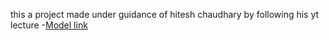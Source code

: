 this a project made under guidance of hitesh chaudhary by following his yt lecture
-[Model link](https://app.eraser.io/workspace/YtPqZ...)